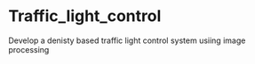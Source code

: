# Traffic_light_control
Develop a denisty based traffic light control system usiing image processing
